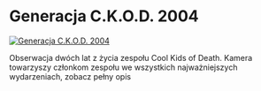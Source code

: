 Generacja C.K.O.D. 2004 
=============
[![Generacja C.K.O.D. 2004 ](http://vidos.pl/images/player.gif)](http://vidos.pl/generacja-c-k-o-d-2004)

 Obserwacja dwóch lat z życia zespołu Cool Kids of Death. Kamera towarzyszy członkom zespołu we wszystkich najważniejszych wydarzeniach, zobacz pełny opis
